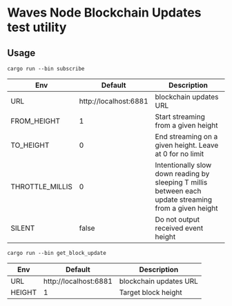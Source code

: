 # Waves Node Blockchain Updates test utility

## Usage

`cargo run --bin subscribe`

| Env             | Default               | Description                                                                                            |
| --------------- | --------------------- | ------------------------------------------------------------------------------------------------------ |
| URL             | http://localhost:6881 | blockchain updates URL                                                                                 |
| FROM_HEIGHT     | 1                     | Start streaming from a given height                                                                    |
| TO_HEIGHT       | 0                     | End streaming on a given height. Leave at 0 for no limit                                               |
| THROTTLE_MILLIS | 0                     | Intentionally slow down reading by sleeping T millis between each update streaming from a given height |
| SILENT          | false                 | Do not output received event height                                                                    |

`cargo run --bin get_block_update`

| Env    | Default               | Description            |
| ------ | --------------------- | ---------------------- |
| URL    | http://localhost:6881 | blockchain updates URL |
| HEIGHT | 1                     | Target block height    |
